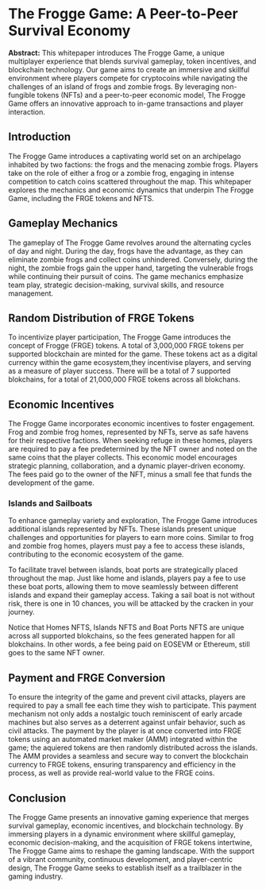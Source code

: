# The Frogge Game: A Peer-to-Peer Survival Economy

**Abstract:**
This whitepaper introduces The Frogge Game, a unique multiplayer experience that blends survival gameplay, token incentives, and blockchain technology. Our game aims to create an immersive and skillful environment where players compete for cryptocoins while navigating the challenges of an island of frogs and zombie frogs. By leveraging non-fungible tokens (NFTs) and a peer-to-peer economic model, The Frogge Game offers an innovative approach to in-game transactions and player interaction.

## Introduction
The Frogge Game introduces a captivating world set on an archipelago inhabited by two factions: the frogs and the menacing zombie frogs. Players take on the role of either a frog or a zombie frog, engaging in intense competition to catch coins scattered throughout the map. This whitepaper explores the mechanics and economic dynamics that underpin The Frogge Game, including the FRGE tokens and NFTS.

## Gameplay Mechanics
The gameplay of The Frogge Game revolves around the alternating cycles of day and night. During the day, frogs have the advantage, as they can eliminate zombie frogs and collect coins unhindered. Conversely, during the night, the zombie frogs gain the upper hand, targeting the vulnerable frogs while continuing their pursuit of coins. The game mechanics emphasize team play, strategic decision-making, survival skills, and resource management.

## Random Distribution of FRGE Tokens
To incentivize player participation, The Frogge Game introduces the concept of Frogge (FRGE) tokens. A total of 3,000,000 FRGE tokens per supported blockchain are minted for the game. These tokens act as a digital currency within the game ecosystem,they incentivise players, and serving as a measure of player success. There will be a total of 7 supported blokchains, for a total of 21,000,000 FRGE tokens across all blokchans.

## Economic Incentives
The Frogge Game incorporates economic incentives to foster engagement. Frog and zombie frog homes, represented by NFTs, serve as safe havens for their respective factions. When seeking refuge in these homes, players are required to pay a fee predetermined by the NFT owner and noted on the same coins that the player collects. This economic model encourages strategic planning, collaboration, and a dynamic player-driven economy. The fees paid go to the owner of the NFT, minus a small fee that funds the development of the game.

### Islands and Sailboats
To enhance gameplay variety and exploration, The Frogge Game introduces additional islands represented by NFTs. These islands present unique challenges and opportunities for players to earn more coins. Similar to frog and zombie frog homes, players must pay a fee to access these islands, contributing to the economic ecosystem of the game.

To facilitate travel between islands, boat ports are strategically placed throughout the map. Just like home and islands, players pay a fee to use these boat ports, allowing them to move seamlessly between different islands and expand their gameplay access. Taking a sail boat is not without risk, there is one in 10 chances, you will be attacked by the cracken in your journey. 

Notice that Homes NFTS, Islands NFTS and Boat Ports NFTS are unique across all supported blokchains, so the fees generated happen for all blokchains. In other words, a fee being paid on EOSEVM or Ethereum, still goes to the same NFT owner.  

## Payment and FRGE Conversion
To ensure the integrity of the game and prevent civil attacks, players are required to pay a small fee each time they wish to participate. This payment mechanism not only adds a nostalgic touch reminiscent of early arcade machines but also serves as a deterrent against unfair behavior, such as civil attacks. The payment by the player is at once converted into FRGE tokens using an automated market maker (AMM) integrated within the game; the aquiered tokens are then randomly distributed across the islands.  The AMM provides a seamless and secure way to convert the blockchain currency to FRGE tokens, ensuring transparency and efficiency in the process, as well as provide real-world value to the FRGE coins.

## Conclusion
The Frogge Game presents an innovative gaming experience that merges survival gameplay, economic incentives, and blockchain technology. By immersing players in a dynamic environment where skillful gameplay, economic decision-making, and the acquisition of FRGE tokens intertwine, The Frogge Game aims to reshape the gaming landscape. With the support of a vibrant community, continuous development, and player-centric design, The Frogge Game seeks to establish itself as a trailblazer in the gaming industry.
